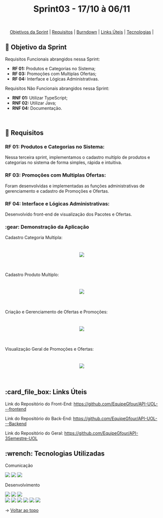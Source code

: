 <p align="center">
<h1 align="center"> Sprint03 - 17/10 à 06/11 </h1>
<br id="topo">
<p align="center">
    <a href="#Objetivo">Objetivos da Sprint</a>  |  
    <a href="#entregas">Requisitos</a>  |
    <a href="#burndown">Burndown</a>  |
    <a href="#links">Links Úteis</a>  |      
    <a href="#tecnologias">Tecnologias</a>  |    
</p>

<span id="Objetivo">
<h2> 🎯 Objetivo da Sprint</h2>
<p>Requisitos Funcionais abrangidos nessa Sprint:</p>

- **RF 01:** Produtos e Categorias no Sistema;
- **RF 03:** Promoções com Multiplas Ofertas;
- **RF 04:** Interface e Lógicas Administrativas.


<p>Requisitos Não Funcionais abrangidos nessa Sprint:</p>

- **RNF 01:** Utilizar TypeScript;
- **RNF 02:** Utilizar Java;
- **RNF 04:** Documentação.


<br>

<span id="entregas">
<h2> 📑 Requisitos</h2>

### RF 01: Produtos e Categorias no Sistema:
Nessa terceira sprint, implementamos o cadastro multíplo de produtos e categorias no sistema de forma simples, rápida e intuitiva.
<br>

### RF 03: Promoções com Multiplas Ofertas:
Foram desenvolvidas e implementadas as funções administrativas de gerenciamento e cadastro de Promoções e Ofertas.
<br>

### RF 04: Interface e Lógicas Administrativas:
Desenvolvido front-end de visualização dos Pacotes e Ofertas.
<br>



<h3>:gear: Demonstração da Aplicação</h3>

Cadastro Categoria Multipla:
<h1 align="center">
<img src = "./gif/"></h1>
<br>

Cadastro Produto Multiplo:
<h1 align="center">
<img src = "./gif/"></h1>
<br>

Criação e Gerenciamento de Ofertas e Promoções:
<h1 align="center">
<img src = "./gif/"></h1>
<br>

Visualização Geral de Promoções e Ofertas:
<h1 align="center">
<img src = "./gif/"></h1>
<br>


<span id="links">
<h2>:card_file_box: Links Úteis</h2>

Link do Repositório do Front-End: https://github.com/EquipeGfour/API-UOL---frontend

Link do Repositório do Back-End: https://github.com/EquipeGfour/API-UOL---Backend

Link do Repositório do Geral: https://github.com/EquipeGfour/API-3Semestre-UOL
<br>

<span id="tecnologias">
<h2>:wrench: Tecnologias Utilizadas</h2>
<p>
<p> Comunicação <p>
<img src="https://img.shields.io/badge/Slack-CED4DA?style=for-the-badge&logo=slack&logoColor=4A154B"/> 
<img src="https://img.shields.io/badge/Discord-CED4DA?style=for-the-badge&logo=discord&logoColor=5865F2"/> 
<img src="https://img.shields.io/badge/Trello-CED4DA?style=for-the-badge&logo=trello&logoColor=0052CC"/>
<p> Desenvolvimento <p>
<img src="https://img.shields.io/badge/Figma-CED4DA?style=for-the-badge&logo=figma&logoColor=F24E1E"/>
<img src="https://img.shields.io/badge/Eclipse-CED4DA?style=for-the-badge&logo=eclipse&logoColor=2C2255" />
<img src="https://img.shields.io/badge/CSS3-CED4DA?style=for-the-badge&logo=css3&logoColor=1572B6"/> 
<br> <img src="https://img.shields.io/badge/JavaScript-CED4DA?style=for-the-badge&logo=javascript&logoColor=F7DF1E"/>  
<img src="https://img.shields.io/badge/TypeScript-CED4DA?style=for-the-badge&logo=typescript&logoColor=007ACC"/> 
<img src="https://img.shields.io/badge/Java-CED4DA?style=for-the-badge&logo=java&logoColor=ff8000" />
<img src="https://img.shields.io/badge/Spring-CED4DA?style=for-the-badge&logo=spring&logoColor=6DB33F" />
<img src="https://img.shields.io/badge/React-CED4DA?style=for-the-badge&logo=react&logoColor=61DAFB"/> 
<img src="https://img.shields.io/badge/MongoDB-CED4DA?style=for-the-badge&logo=mongodb&logoColor=4EA94B"/>
</p>


 
 → [Voltar ao topo](#topo)